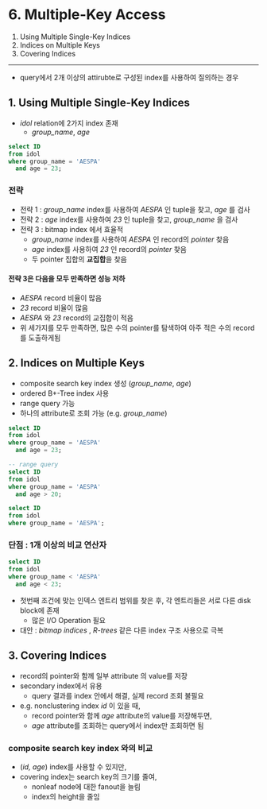 # 6. Multiple-Key Access

1. Using Multiple Single-Key Indices
2. Indices on Multiple Keys
3. Covering Indices

---

- query에서 2개 이상의 attirubte로 구성된 index를 사용하여 질의하는 경우

## 1. Using Multiple Single-Key Indices

- _idol_ relation에 2가지 index 존재
    - _group_name_, _age_

```sql
select ID
from idol
where group_name = 'AESPA'
  and age = 23;
```

### 전략

- 전략 1 : _group_name_ index를 사용하여 _AESPA_ 인 tuple을 찾고, _age_ 를 검사
- 전략 2 : _age_ index를 사용하여 _23_ 인 tuple을 찾고, _group_name_ 을 검사
- 전략 3 : bitmap index 에서 효율적
    - _group_name_ index를 사용하여 _AESPA_ 인 record의 _pointer_ 찾음
    - _age_ index를 사용하여 _23_ 인 record의 _pointer_ 찾음
    - 두 pointer 집합의 **교집합**을 찾음

#### 전략 3은 다음을 모두 만족하면 성능 저하

- _AESPA_ record 비율이 많음
- _23_ record 비율이 많음
- _AESPA_ 와 _23_ record의 교집합이 적음
- 위 세가지를 모두 만족하면, 많은 수의 pointer를 탐색하여 아주 적은 수의 record를 도출하게됨

## 2. Indices on Multiple Keys

- composite search key index 생성 (_group_name_, _age_)
- ordered B+-Tree index 사용
- range query 가능
- 하나의 attribute로 조회 가능 (e.g. _group_name_)

```sql
select ID
from idol
where group_name = 'AESPA'
  and age = 23;

-- range query
select ID
from idol
where group_name = 'AESPA'
  and age > 20;

select ID
from idol
where group_name = 'AESPA';
```

### 단점 : 1개 이상의 비교 연산자

```sql
select ID
from idol
where group_name < 'AESPA'
  and age < 23;
```

- 첫번째 조건에 맞는 인덱스 엔트리 범위를 찾은 후, 각 엔트리들은 서로 다른 disk block에 존재
    - 많은 I/O Operation 필요
- 대안 : _bitmap indices_ , _R-trees_ 같은 다른 index 구조 사용으로 극복

## 3. Covering Indices

- record의 pointer와 함께 일부 attribute 의 value를 저장
- secondary index에서 유용
    - query 결과를 index 안에서 해결, 실제 record 조회 불필요
- e.g. nonclustering index _id_ 이 있을 때,
    - record pointer와 함께 _age_ attribute의 value를 저장해두면,
    - _age_ attribute를 조회하는 query에서 index만 조회하면 됨

### composite search key index 와의 비교

- (_id, age_) index를 사용할 수 있지만,
- covering index는 search key의 크기를 줄여,
    - nonleaf node에 대한 fanout을 늘림
    - index의 height을 줄임
